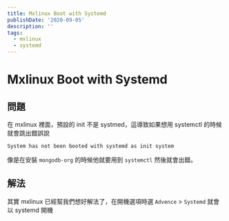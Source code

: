 ```yaml
---
title: Mxlinux Boot with Systemd
publishDate: '2020-09-05'
description: ''
tags:
  - mxlinux
  - systemd
---
```


# Mxlinux Boot with Systemd

## 問題

在 mxlinux 裡面，預設的 init 不是 systmed，這導致如果想用 systemctl 的時候就會跳出錯誤說

```
System has not been booted with systemd as init system
```

像是在安裝 `mongodb-org` 的時候他就要用到 `systemctl` 然後就會出錯。

## 解法

其實 mxlinux 已經幫我們想好解法了，在開機選項時選 `Advence` > `Systemd` 就會以 systemd 開機
